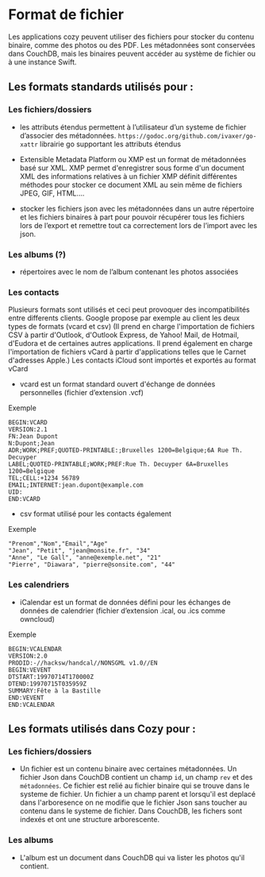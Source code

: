 
# Format de fichier

Les applications cozy peuvent utiliser des fichiers pour stocker du contenu binaire, comme des photos ou des PDF. Les métadonnées sont conservées dans CouchDB, mais les binaires peuvent accéder au système de fichier ou à une instance Swift.


## Les formats standards utilisés pour :


### Les fichiers/dossiers 

* les attributs étendus permettent à l’utilisateur d’un systeme de fichier d’associer des métadonnées. `https://godoc.org/github.com/ivaxer/go-xattr` librairie go supportant les attributs étendus 

* Extensible Metadata Platform ou XMP est un format de métadonnées basé sur XML.
XMP permet d'enregistrer sous forme d'un document XML des informations relatives à un fichier
XMP définit différentes méthodes pour stocker ce document XML au sein même de fichiers JPEG, GIF, HTML….

* stocker les fichiers json avec les métadonnées dans un autre répertoire et les fichiers binaires à part pour pouvoir récupérer tous les fichiers lors de l’export et remettre tout ca correctement lors de l’import avec les json. 

### Les albums (?) 

* répertoires avec le nom de l’album contenant les photos associées

### Les contacts

Plusieurs formats sont utilisés et ceci peut provoquer des incompatibilités entre differents clients. 
Google propose par exemple au client les deux types de formats (vcard et csv) 
(Il prend en charge l'importation de fichiers CSV à partir d'Outlook, d'Outlook Express, de Yahoo! Mail, de Hotmail, d'Eudora et de certaines autres applications. Il prend également en charge l'importation de fichiers vCard à partir d'applications telles que le Carnet d'adresses Apple.)
Les contacts iCloud sont importés et exportés au format vCard

* vcard est un format standard ouvert d'échange de données personnelles (fichier d’extension .vcf) 

Exemple
```
BEGIN:VCARD
VERSION:2.1
FN:Jean Dupont
N:Dupont;Jean
ADR;WORK;PREF;QUOTED-PRINTABLE:;Bruxelles 1200=Belgique;6A Rue Th. Decuyper
LABEL;QUOTED-PRINTABLE;WORK;PREF:Rue Th. Decuyper 6A=Bruxelles 1200=Belgique
TEL;CELL:+1234 56789
EMAIL;INTERNET:jean.dupont@example.com
UID:
END:VCARD
```

* csv format utilisé pour les contacts également 

Exemple
```
"Prenom","Nom","Email","Age"
"Jean", "Petit", "jean@monsite.fr", "34"
"Anne", "Le Gall", "anne@exemple.net", "21"
"Pierre", "Diawara", "pierre@sonsite.com", "44" 
```

### Les calendriers

* iCalendar est un format de données défini pour les échanges de données de calendrier (fichier d’extension .ical, ou .ics comme owncloud)

Exemple
```
BEGIN:VCALENDAR
VERSION:2.0
PRODID:-//hacksw/handcal//NONSGML v1.0//EN
BEGIN:VEVENT
DTSTART:19970714T170000Z
DTEND:19970715T035959Z
SUMMARY:Fête à la Bastille
END:VEVENT
END:VCALENDAR
```

## Les formats utilisés dans Cozy pour :

### Les fichiers/dossiers

* Un fichier est un contenu binaire avec certaines métadonnées. Un fichier Json dans CouchDB contient un champ `id`, un champ `rev` et des `métadonnées`. Ce fichier est relié au fichier binaire qui se trouve dans le systeme de fichier. 
Un fichier a un champ parent et lorsqu'il est deplacé dans l'arboresence on ne modifie que le fichier Json sans toucher au contenu dans le systeme de fichier.
Dans CouchDB, les fichers sont indexés et ont une structure arborescente. 

### Les albums 

* L'album est un document dans CouchDB qui va lister les photos qu'il contient.




